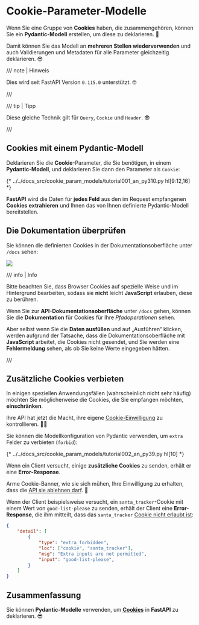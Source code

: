 # Cookie-Parameter-Modelle

Wenn Sie eine Gruppe von **Cookies** haben, die zusammengehören, können Sie ein **Pydantic-Modell** erstellen, um diese zu deklarieren. 🍪

Damit können Sie das Modell an **mehreren Stellen wiederverwenden** und auch Validierungen und Metadaten für alle Parameter gleichzeitig deklarieren. 😎

/// note | Hinweis

Dies wird seit FastAPI Version `0.115.0` unterstützt. 🤓

///

/// tip | Tipp

Diese gleiche Technik gilt für `Query`, `Cookie` und `Header`. 😎

///

## Cookies mit einem Pydantic-Modell

Deklarieren Sie die **Cookie**-Parameter, die Sie benötigen, in einem **Pydantic-Modell**, und deklarieren Sie dann den Parameter als `Cookie`:

{* ../../docs_src/cookie_param_models/tutorial001_an_py310.py hl[9:12,16] *}

**FastAPI** wird die Daten für **jedes Feld** aus den im Request empfangenen **Cookies** **extrahieren** und Ihnen das von Ihnen definierte Pydantic-Modell bereitstellen.

## Die Dokumentation überprüfen

Sie können die definierten Cookies in der Dokumentationsoberfläche unter `/docs` sehen:

<div class="screenshot">
<img src="/img/tutorial/cookie-param-models/image01.png">
</div>

/// info | Info

Bitte beachten Sie, dass Browser Cookies auf spezielle Weise und im Hintergrund bearbeiten, sodass sie **nicht** leicht **JavaScript** erlauben, diese zu berühren.

Wenn Sie zur **API-Dokumentationsoberfläche** unter `/docs` gehen, können Sie die **Dokumentation** für Cookies für Ihre *Pfadoperationen* sehen.

Aber selbst wenn Sie die **Daten ausfüllen** und auf „Ausführen“ klicken, werden aufgrund der Tatsache, dass die Dokumentationsoberfläche mit **JavaScript** arbeitet, die Cookies nicht gesendet, und Sie werden eine **Fehlermeldung** sehen, als ob Sie keine Werte eingegeben hätten.

///

## Zusätzliche Cookies verbieten

In einigen speziellen Anwendungsfällen (wahrscheinlich nicht sehr häufig) möchten Sie möglicherweise die Cookies, die Sie empfangen möchten, **einschränken**.

Ihre API hat jetzt die Macht, ihre eigene <abbr title="Das ist ein Scherz, nur für den Fall. Es hat nichts mit Cookie-Einwilligungen zu tun, aber es ist witzig, dass selbst die API jetzt die armen Cookies ablehnen kann. Haben Sie einen Keks. 🍪">Cookie-Einwilligung</abbr> zu kontrollieren. 🤪🍪

Sie können die Modellkonfiguration von Pydantic verwenden, um `extra` Felder zu verbieten (`forbid`):

{* ../../docs_src/cookie_param_models/tutorial002_an_py39.py hl[10] *}

Wenn ein Client versucht, einige **zusätzliche Cookies** zu senden, erhält er eine **Error-Response**.

Arme Cookie-Banner, wie sie sich mühen, Ihre Einwilligung zu erhalten, dass die <abbr title="Das ist ein weiterer Scherz. Beachten Sie mich nicht. Trinken Sie einen Kaffee zu Ihrem Keks. ☕">API sie ablehnen darf</abbr>. 🍪

Wenn der Client beispielsweise versucht, ein `santa_tracker`-Cookie mit einem Wert von `good-list-please` zu senden, erhält der Client eine **Error-Response**, die ihm mitteilt, dass das `santa_tracker` <abbr title="Santa beschwert sich über den Mangel an Cookies. 🎅 Okay, keine Cookie-Witze mehr.">Cookie nicht erlaubt ist</abbr>:

```json
{
    "detail": [
        {
            "type": "extra_forbidden",
            "loc": ["cookie", "santa_tracker"],
            "msg": "Extra inputs are not permitted",
            "input": "good-list-please",
        }
    ]
}
```

## Zusammenfassung

Sie können **Pydantic-Modelle** verwenden, um <abbr title="Nehmen Sie einen letzten Keks, bevor Sie gehen. 🍪">**Cookies**</abbr> in **FastAPI** zu deklarieren. 😎
